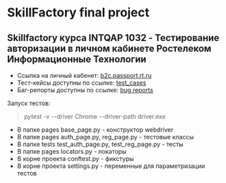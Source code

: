 # SkillFactory final project

## Skillfactory курса INTQAP 1032 - Тестирование авторизации в личном кабинете Ростелеком Информационные Технологии 

+ Ссылка на личный кабенет: [b2c.passport.rt.ru](https://b2c.passport.rt.ru/)
+ Тест-кейсы доступны по ссылке: [test_cases](https://docs.google.com/spreadsheets/d/1pvK0n6bLbK7vG0fp66BP94rHOMjcpEqifCG31UethNM/edit?usp=sharing)
+ Баг-репорты доступны по ссылке: [bug reports](https://docs.google.com/spreadsheets/d/1g-NySFdM6FcLeuV6xE6nuvW4dTxi03H0BfmuBGCz-IY/edit?usp=sharing)

Запуск тестов:
>pytest -v --driver Chrome --driver-path driver.exe 

* В папке pages base_page.py - конструктор webdriver
* В папке pages auth_page.py, reg_page.py - тестовые классы
* В папке tests test_auth_page.py, test_reg_page.py - тесты
* В папке pages locators.py - локаторы
* В корне проекта conftest.py - фикстуры
* В корне проекта settings.py - переменные для параметризации тестов
